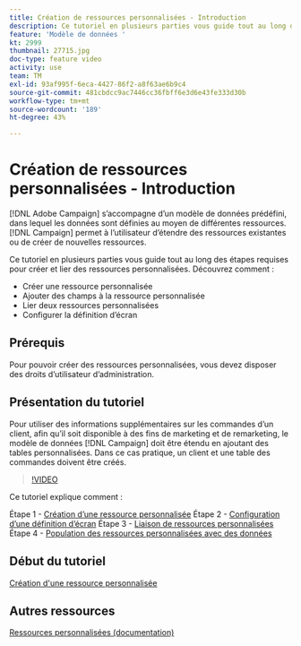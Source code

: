 ```yaml
---
title: Création de ressources personnalisées - Introduction
description: Ce tutoriel en plusieurs parties vous guide tout au long des étapes requises pour créer et lier des ressources personnalisées.
feature: 'Modèle de données '
kt: 2999
thumbnail: 27715.jpg
doc-type: feature video
activity: use
team: TM
exl-id: 93af995f-6eca-4427-86f2-a8f63ae6b9c4
source-git-commit: 481cbdcc9ac7446cc36fbff6e3d6e43fe333d30b
workflow-type: tm+mt
source-wordcount: '189'
ht-degree: 43%

---
```


# Création de ressources personnalisées - Introduction

[!DNL Adobe Campaign] s’accompagne d’un modèle de données prédéfini, dans lequel les données sont définies au moyen de différentes ressources. [!DNL Campaign] permet à l’utilisateur d’étendre des ressources existantes ou de créer de nouvelles ressources.

Ce tutoriel en plusieurs parties vous guide tout au long des étapes requises pour créer et lier des ressources personnalisées.
Découvrez comment :

* Créer une ressource personnalisée
* Ajouter des champs à la ressource personnalisée
* Lier deux ressources personnalisées
* Configurer la définition d’écran

## Prérequis 

Pour pouvoir créer des ressources personnalisées, vous devez disposer des droits d’utilisateur d’administration.

## Présentation du tutoriel

Pour utiliser des informations supplémentaires sur les commandes d’un client, afin qu’il soit disponible à des fins de marketing et de remarketing, le modèle de données [!DNL Campaign] doit être étendu en ajoutant des tables personnalisées. Dans ce cas pratique, un client et une table des commandes doivent être créés.

>[!VIDEO](https://video.tv.adobe.com/v/27715?quality=9)

Ce tutoriel explique comment :

Étape 1 - [Création d’une ressource personnalisée](./creating-a-custom-resource.md)
Étape 2 - [Configuration d’une définition d’écran](./configuring-a-screen-definition-for-a-custom-resource.md)
Étape 3 - [Liaison de ressources personnalisées](./linking-custom-resources.md)
Étape 4 - [Population des ressources personnalisées avec des données](./populate-custom-resources-with-data.md)

## Début du tutoriel

[Création d&#39;une ressource personnalisée](./creating-a-custom-resource.md)

## Autres ressources

[Ressources personnalisées (documentation)](https://experienceleague.adobe.com/docs/campaign-standard/using/working-with-apis/global-concepts/custom-resources.html?lang=fr)
